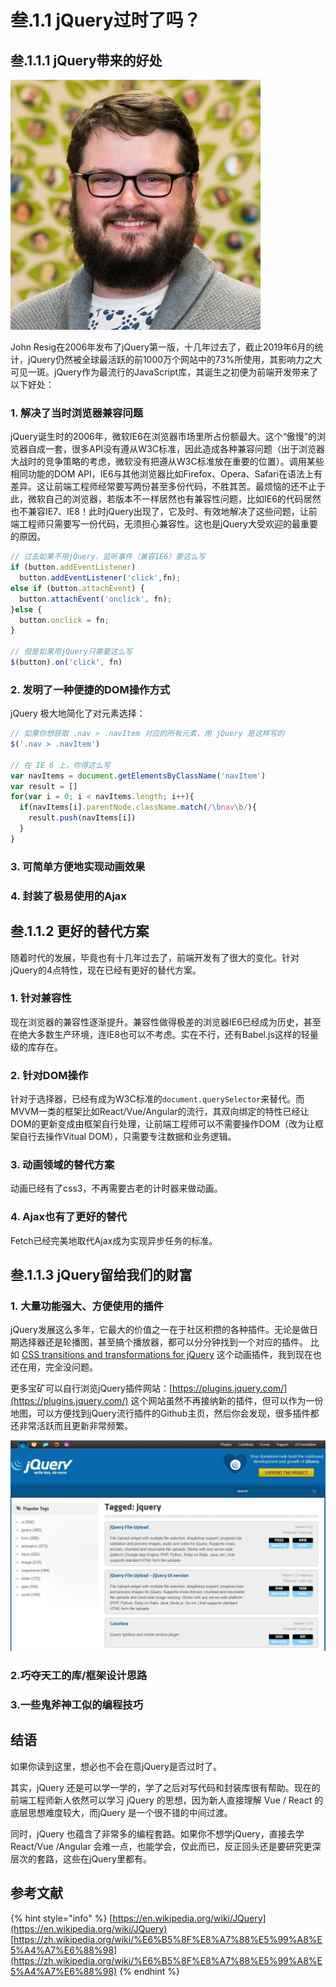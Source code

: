 # 叁.1.1 jQuery过时了吗？

## 叁.1.1.1 jQuery带来的好处

![jQuery&#x4E4B;&#x7236; John Resig](../.gitbook/assets/john-resig.jpg)

John Resig在2006年发布了jQuery第一版，十几年过去了，截止2019年6月的统计，jQuery仍然被全球最活跃的前1000万个网站中的73%所使用，其影响力之大可见一斑。jQuery作为最流行的JavaScript库，其诞生之初便为前端开发带来了以下好处：

### **1. 解决了当时浏览器兼容问题**

jQuery诞生时的2006年，微软IE6在浏览器市场里所占份额最大。这个“傲慢”的浏览器自成一套，很多API没有遵从W3C标准，因此造成各种兼容问题（出于浏览器大战时的竞争策略的考虑，微软没有把遵从W3C标准放在重要的位置）。调用某些相同功能的DOM API，IE6与其他浏览器比如Firefox、Opera、Safari在语法上有差异。这让前端工程师经常要写两份甚至多份代码，不胜其苦。最烦恼的还不止于此，微软自己的浏览器，若版本不一样居然也有兼容性问题，比如IE6的代码居然也不兼容IE7、IE8！此时jQuery出现了，它及时、有效地解决了这些问题，让前端工程师只需要写一份代码，无须担心兼容性。这也是jQuery大受欢迎的最重要的原因。

```javascript
// 过去如果不用jQuery，监听事件（兼容IE6）要这么写
if (button.addEventListener)  
  button.addEventListener('click',fn);
else if (button.attachEvent) { 
  button.attachEvent('onclick', fn);
}else {
  button.onclick = fn;
}

// 但是如果用jQuery只需要这么写
$(button).on('click', fn)
```

### **2. 发明了一种便捷的DOM操作方式**

jQuery 极大地简化了对元素选择：

```javascript
// 如果你想获取 .nav > .navItem 对应的所有元素，用 jQuery 是这样写的
$('.nav > .navItem')

// 在 IE 6 上，你得这么写
var navItems = document.getElementsByClassName('navItem')
var result = []
for(var i = 0; i < navItems.length; i++){
  if(navItems[i].parentNode.className.match(/\bnav\b/){
    result.push(navItems[i])
  }
}
```

### **3. 可简单方便地实现动画效果**

### **4. 封装了极易使用的Ajax**

## 叁.1.1.2 更好的替代方案

随着时代的发展，毕竟也有十几年过去了，前端开发有了很大的变化。针对jQuery的4点特性，现在已经有更好的替代方案。

### 1. 针对兼容性

现在浏览器的兼容性逐渐提升。兼容性做得极差的浏览器IE6已经成为历史，甚至在绝大多数生产环境，连IE8也可以不考虑。实在不行，还有Babel.js这样的轻量级的库存在。

### 2. 针对DOM操作

针对于选择器，已经有成为W3C标准的`document.querySelector`来替代。而MVVM一类的框架比如React/Vue/Angular的流行，其双向绑定的特性已经让DOM的更新变成由框架自行处理，让前端工程师可以不需要操作DOM（改为让框架自行去操作Vitual DOM），只需要专注数据和业务逻辑。

### 3. 动画领域的替代方案

动画已经有了css3，不再需要古老的计时器来做动画。

### 4. Ajax也有了更好的替代

Fetch已经完美地取代Ajax成为实现异步任务的标准。

## 叁.1.1.3 jQuery留给我们的财富

### 1. 大量功能强大、方便使用的插件

jQuery发展这么多年，它最大的价值之一在于社区积攒的各种插件。无论是做日期选择器还是轮播图，甚至搞个播放器，都可以分分钟找到一个对应的插件。 比如 [CSS transitions and transformations for jQuery](http://ricostacruz.com/jquery.transit/) 这个动画插件，我到现在也还在用，完全没问题。

更多宝矿可以自行浏览jQuery插件网站：[https://plugins.jquery.com/](https://plugins.jquery.com/) 这个网站虽然不再接纳新的插件，但可以作为一份地图，可以方便找到jQuery流行插件的Github主页，然后你会发现，很多插件都还非常活跃而且更新非常频繁。

![plugins.jquery.com](../.gitbook/assets/3.1.1.3.1.jpg)

### 2.巧夺天工的库/框架设计思路

### 3.一些鬼斧神工似的编程技巧

## 结语

如果你读到这里，想必也不会在意jQuery是否过时了。

其实，jQuery 还是可以学一学的，学了之后对写代码和封装库很有帮助。现在的前端工程师新人依然可以学习 jQuery 的思想，因为新人直接理解 Vue / React 的底层思想难度较大，而jQuery 是一个很不错的中间过渡。

同时，jQuery 也蕴含了非常多的编程套路。如果你不想学jQuery，直接去学 React/Vue /Angular 会难一点，也能学会，仅此而已，反正回头还是要研究更深层次的套路，这些在jQuery里都有。

## 参考文献

{% hint style="info" %}
[https://en.wikipedia.org/wiki/JQuery](https://en.wikipedia.org/wiki/JQuery)  
[https://zh.wikipedia.org/wiki/%E6%B5%8F%E8%A7%88%E5%99%A8%E5%A4%A7%E6%88%98](https://zh.wikipedia.org/wiki/%E6%B5%8F%E8%A7%88%E5%99%A8%E5%A4%A7%E6%88%98)
{% endhint %}

